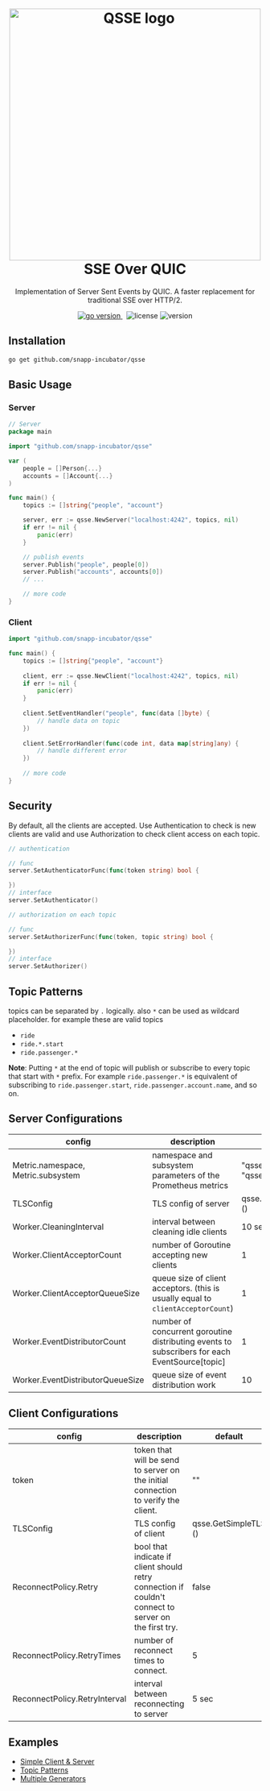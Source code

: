 <h1 align="center">
  <img alt="QSSE logo" src="assets/icon.png" width="500px"/><br/>
  SSE Over QUIC
</h1>
<p align="center">Implementation of Server Sent Events by QUIC. A faster replacement for traditional SSE over HTTP/2.</p>

<p align="center">
<a href="https://pkg.go.dev/github.com/snapp-incubator/qsse/v3?tab=doc"target="_blank">
    <img src="https://img.shields.io/badge/Go-1.18+-00ADD8?style=for-the-badge&logo=go" alt="go version" />
</a>&nbsp;
<img src="https://img.shields.io/badge/license-apache_2.0-red?style=for-the-badge&logo=none" alt="license" />

<img src="https://img.shields.io/badge/Version-1.2.0-informational?style=for-the-badge&logo=none" alt="version" />
</p>


## Installation
```bash
go get github.com/snapp-incubator/qsse
```

## Basic Usage

### Server
```Go
// Server
package main

import "github.com/snapp-incubator/qsse"

var (
    people = []Person{...}
    accounts = []Account{...}
) 

func main() {
	topics := []string{"people", "account"}

	server, err := qsse.NewServer("localhost:4242", topics, nil)
	if err != nil {
		panic(err)
	}

	// publish events
	server.Publish("people", people[0])
	server.Publish("accounts", accounts[0])
	// ...

	// more code
}
```

### Client
```Go
import "github.com/snapp-incubator/qsse"

func main() {
    topics := []string{"people", "account"}
    
    client, err := qsse.NewClient("localhost:4242", topics, nil)
    if err != nil {
        panic(err)
    }
	
    client.SetEventHandler("people", func(data []byte) {
        // handle data on topic
    })
	
    client.SetErrorHandler(func(code int, data map[string]any) { 
        // handle different error
    })
    
	// more code
}
```

## Security
By default, all the clients are accepted. Use Authentication to check is new clients are valid and use Authorization to check client access on each topic.
```Go
// authentication

// func
server.SetAuthenticatorFunc(func(token string) bool {

})
// interface
server.SetAuthenticator()

// authorization on each topic

// func
server.SetAuthorizerFunc(func(token, topic string) bool {

})
// interface
server.SetAuthorizer()
```

## Topic Patterns
topics can be separated by `.` logically. also `*` can be used as wildcard placeholder. for example these are valid topics 
- `ride`
- `ride.*.start`
- `ride.passenger.*` 

**Note**: Putting `*` at the end of topic will publish or subscribe to every topic that start with `*` prefix. For example `ride.passenger.*` is equivalent of subscribing to `ride.passenger.start`, `ride.passenger.account.name`, and so on.

## Server Configurations
| config                                 	 | description                                                                                   	| default                        	|
|------------------------------------------|-----------------------------------------------------------------------------------------------	|--------------------------------	|
| Metric.namespace, <br>Metric.subsystem 	 | namespace and subsystem parameters of the Prometheus metrics                                  	| "qsse",<br>"qsse"              	|
| TLSConfig                              	 | TLS config of server                                                                          	| qsse.GetDefaultTLSConfig<br>() 	|
| Worker.CleaningInterval                	 | interval between cleaning idle clients                                                        	| 10 sec                         	|
| Worker.ClientAcceptorCount             	 | number of Goroutine accepting new clients                                                     	| 1                              	|
| Worker.ClientAcceptorQueueSize         	 | queue size of client acceptors. (this is usually equal to `clientAcceptorCount`)              	| 1                              	|
| Worker.EventDistributorCount           	 | number of concurrent goroutine distributing events to subscribers for each EventSource[topic] 	| 1                              	|
| Worker.EventDistributorQueueSize       	 | queue size of event distribution work                                                         	| 10                             	|

## Client Configurations
| config                        	| description                                                                                          	| default                 	|
|-------------------------------	|------------------------------------------------------------------------------------------------------	|-------------------------	|
| token                         	| token that will be send to server on the initial connection to verify the client.                    	| ""                      	|
| TLSConfig                     	| TLS config of client                                                                                 	| qsse.GetSimpleTLS<br>() 	|
| ReconnectPolicy.Retry         	| bool that indicate if client should retry connection if couldn't connect to server on the first try. 	| false                   	|
| ReconnectPolicy.RetryTimes    	| number of reconnect times to connect.                                                                	| 5                       	|
| ReconnectPolicy.RetryInterval 	| interval between reconnecting to server                                                              	| 5 sec                   	|

## Examples
- [Simple Client & Server](examples/simple)
- [Topic Patterns](examples/topic-pattern)
- [Multiple Generators](examples/multiple-generators)